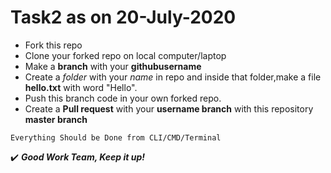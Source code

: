 # Task2 as on 20-July-2020
  * Fork this repo
  * Clone your forked repo on local computer/laptop
  * Make a **branch** with your **githubusername**
  * Create a *folder* with your *name* in repo and inside that folder,make a file **hello.txt** with word "Hello".
  * Push this branch code in your own forked repo.
  * Create a **Pull request** with your **username branch** with this repository **master branch**
  
  ```
  Everything Should be Done from CLI/CMD/Terminal
  ```
:heavy_check_mark: _**Good Work Team, Keep it up!**_
